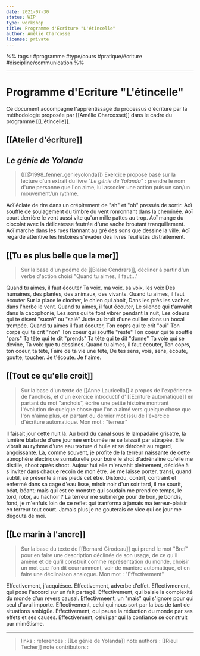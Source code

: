 ```yaml
---
date: 2021-07-30
status: WIP
type: workshop
title: Programme d'Ecriture "L'étincelle"
author: Amélie Charcosse
license: private
---
```


%% tags : #programme #type/cours #pratique/écriture  #discipline/communication %% 

---

Programme d'Ecriture "L'étincelle"
===

Ce document accompagne l'apprentissage du processus d'écriture par la méthodologie proposée par [[Amélie Charcosset]] dans le cadre du programme [[L'étincelle]].

## [[Atelier d'écriture]] 

## *Le génie de Yolanda* 
> ([[@1998_fenner_genieyolonda]])
> Exercice proposé basé sur la lecture d'un extrait du livre "*Le génie de Yolanda*" : prendre le nom d'une personne que l'on aime, lui associer une action puis un son/un mouvement/un rythme.

Aoï éclate de rire dans un crépitement de "ah" et "oh" pressés de sortir.
Aoï souffle de soulagement du timbre du vent ronronnant dans la cheminée. 
Aoï court derrière le vent aussi vite qu'un mille pattes au trop.
Aoï mange du clocolat avec la délicatesse feutrée d'une vache broutant tranquillement.
Aoï marche dans les rues flannant au gré des sons que dessine la ville.
Aoï regarde attentive les histoires s'évader des livres feuilletés distraitement. 

## [[Tu es plus belle que la mer]]
> Sur la base d'un poême de [[Blaise Cendrars]], décliner à partir d'un verbe d'action choisi "Quand tu aimes, il faut..."

Quand tu aimes, il faut écouter
Ta voix, ma voix, sa voix, les voix
Des humaines, des plantes, des animaux, des vivants.
Quand tu aimes, il faut écouter
Sur la place le clocher, le chien qui aboit,
Dans les près les vaches, dans l'herbe le vent.
Quand tu aimes, il faut écouter,
Le silence qui t'anvahit dans la cacophonie,
Les sons qui te font vibrer pendant la nuit, 
Les odeurs qui te disent "sucré" ou "salé"
Juste au bruit d'une cuillier dans un bocal trempée.
Quand tu aimes il faut écouter,
Ton coprs qui te crit "oui"
Ton corps qui te crit "non"
Ton coeur qui souffle "reste"
Ton coeur qui te souffle "pars"
Ta tête qui te dit "prends"
Ta tête qui te dit "donne"
Ta voie qui se devine,
Ta voix que tu dessines.
Quand tu aimes, il faut écouter,
Ton coprs, ton coeur, ta tête,
Faire de ta vie une fête,
De tes sens, vois, sens, écoute, goutte; toucher.
Je t'écoute.
Je t'aime. 

## [[Tout ce qu'elle croit]]
> Sur la base d'un texte de [[Anne Lauricella]] à propos de l'expérience de l'anchois, et d'un exercice introductif d' [[Ecriture automatique]] en partant du mot "anchois", écrire une petite histoire montrant l'évolution de quelque chose que l'on a aimé vers quelque chose que l'on n'aime plus, en partant du dernier mot issu de l'éxercice d'écriture automatique.
> Mon mot : "terreur"

Il faisait jour cette nuit là. Au bord du canal sous le lampadaire grisatre, la lumière blafarde d'une journée embumée ne se laissait par attrapée. Elle vibrait au rythme d'une eau texture d'huile et se dérobait au regard, angoissante. 
Là, comme souvent, je profite de la terreur naissante de cette atmophère électrique surnaturelle pour boire le shot d'adrénaline qu'elle me distille, shoot après shoot. Aujour'hui elle m'envahit pleinement, décidée à s'inviter dans chaque recoin de mon être. 
Je me laisse porter, transi, quand subtil, se présente à mes pieds cet être. Distordu, contrit, contraint et enfermé dans sa cage d'eau lisse, miroir noir d'un soir tard, il me sourit, béat, béant; mais qui est ce monstre qui soudain me prend ce temps, le tord, rotor, au hachoir ? La terreur me submerge pour de bon, je bondis, fond, je m'enfuis loin de ce reflet qui tranforma à jamais ma terreur-plaisir en terreur tout court. Jamais plus je ne gouterais ce vice qui ce jour me dégouta de moi. 

## [[Le marin à l'ancre]]
> Sur la base du texte de [[Bernard Girodeau]] qui prend le mot "Bref" pour en faire une description déclinée de son usage, de ce qu'il amène et de qu'il construit comme représentation du monde, choisir un mot que l'on dit courramment, voir de manière automatique, et en faire une déclinaison analogue. 
> Mon mot : "Effectivement"

Effectivement, j'acquiésce.
Effectivement, adverbe d'effet. 
Effectivmenent, qui pose l'accord sur un fait partagé. 
Effectivement, qui balaie la complexité du monde d'un revers causal.
Effectivmeent, un "mais" qui s'ignore pour qui seul d'aval importe.
Effectivement, celui qui nous sort par la bas de tant de situations ambigüe. 
Effectivement, qui pause la réduction du monde par ses effets et ses causes.
Effectivement, celui par qui la confiance se construit par mimétisme. 

---
> links :
> references : [[Le génie de Yolanda]] 
> note authors : [[Rieul Techer]]
> note contributors : 